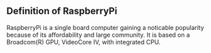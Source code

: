 ## Definition of RaspberryPi
RaspberryPi is a single board computer gaining a noticable popularity because of its affordability and large community. It is based on a Broadcom(R) GPU, VideoCore IV, with integrated CPU.
